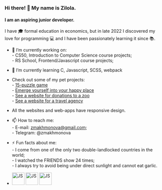 ### Hi there! 👋 My name is Zilola.
#### I am an aspiring junior developer.
I have :mortar_board: formal education in economics, but in late 2022 I discovered my love for programming :computer: and I have been passionately learning it since :books:.

- :blue_book: I’m currently working on: </br>
         - CS50, Introduction to Computer Science course projects;</br>
         - RS School, Frontend/Javascript course projects; </br>

- 🌱 I’m currently learning C, Javascript, SCSS, webpack 

- Check out some of my pet projects:</br>
         - [15-puzzle game](https://zilola08.github.io/fifteen-puzzle-game) </br>
         - [Emerge yourself into your happy place](https://zilola08.github.io/nature-sounds/)</br>
         - [See a website for donations to a zoo](https://zilola08.github.io/online-zoo/pages/main/)</br>
         - [See a website for a travel agency](https://zilola08.github.io/travel/)</br>
         
* All the websites and web-apps have responsive design.</br>

- 📫 How to reach me: </br>
         - E-mail: zmakhmonova@gmail.com;</br>
         - Telegram: @zmakhmonova </br>

- ⚡ Fun facts about me: </br>
         - I come from one of the only two double-landlocked countries in the world;</br>
         - I watched the FRIENDS show 24 times;</br>
         - I always try to avoid being under direct sunlight and cannot eat garlic.</br>
         
- <img src='https://user-images.githubusercontent.com/44432264/223957461-e78203f8-0069-41c1-99ce-99abae8eecba.png' alt='JS' height='40px' width='40px'> <img src='https://user-images.githubusercontent.com/44432264/223958844-d269b792-1d6d-4fc6-9e59-94c1e0b06990.png' alt='JS' height='40px' width='40px'> <img src='https://user-images.githubusercontent.com/44432264/223959125-e32d9f83-518c-48bd-ad86-559f5851a2ae.png' alt='JS' height='40px' width='40px'> 


